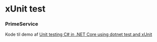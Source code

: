 # xUnit test

 ### PrimeService

Kode til demo af [Unit testing C# in .NET Core using dotnet test and xUnit](https://docs.microsoft.com/en-us/dotnet/core/testing/unit-testing-with-dotnet-test)